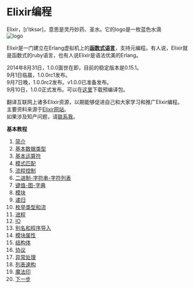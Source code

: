 Elixir编程
==========

Elixir，[ɪ'lɪksər]，意思是灵丹妙药、圣水。它的logo是一枚蓝色水滴  
![logo](http://elixir-lang.org/images/logo/logo.png)

Elixir是一门建立在Erlang虚拟机上的[**函数式语言**](http://baike.baidu.com/view/3476448.htm?fr=aladdin)，支持元编程。有人说，Elixir就是函数式的ruby语言，也有人说Elixir是语法优美的Erlang。

2014年8月31日，1.0.0面世在即，目前的稳定版本是0.15.1。  
9月1日临晨，1.0.0rc1发布。  
9月7日晚，1.0.0rc2发布。v1.0.0已准备发布。  
9月10日，1.0.0正式发布。可以在[这里](https://github.com/elixir-lang/elixir/releases/)下载预编译包。


翻译互联网上诸多Elixir资源，以期能够促进自己和大家学习和推广Elixir编程。  
主要资料来源于[Elixir网站](http://elixir-lang.com)。  
如果涉及知产问题，请[联系我](mailto:eyaswoo@163.com)。  

**基本教程**

1. [简介](1-intro.md)
2. [基本数据类型](2-basic-types.md)
3. [基本运算符](3-basic-ops.md)
4. [模式匹配](4-pattern-matching.md)
5. [流程控制](5-case-cond-if.md)
6. [二进制-字符串-字符列表](6-bin-str-charlist.md)
7. [键值-图-字典](7-keywords-map-dict.md)
8. [模块](8-modules.md)
9. [递归](9-recursion.md)
10. [枚举类型和流](10-enum-stream.md)
11. [进程](11-process.md)
12. [IO](12-io.md)
13. [别名和程序导入](13-alias-req-imp.md)
14. [模块属性](14-mod-attr.md)
15. [结构体](15-structs.md)
16. [协议](16-proto.md)
17. [异常处理](17-try-catch.md)
18. [列表速构](18-comprehensions.md)
19. [魔法印](19-sigils.md)
20. [下一步](20-next.md)
